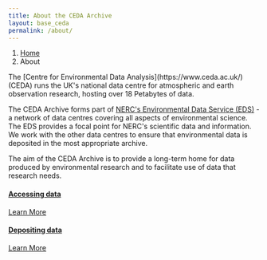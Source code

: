 ```yaml
---
title: About the CEDA Archive
layout: base_ceda
permalink: /about/
---
```


<ol class="breadcrumb">
<li class="breadcrumb-item" id="breadcrumb-menu-home">
<a href="{{site.baseurl}}/">Home</a>
</li>
<li class="breadcrumb-item" id="breadcrumb-menu-about">About
</li>

</ol>
The [Centre for Environmental Data Analysis](https://www.ceda.ac.uk/) (CEDA) runs the UK's national data centre for atmospheric and earth observation research, hosting over 18 Petabytes of data.

The CEDA Archive forms part of [NERC's Environmental Data Service (EDS)](https://eds.ukri.org/) - a network of data centres covering all aspects of environmental science. The EDS provides a focal point for NERC's scientific data and information. We work with the other data centres to ensure that environmental data is deposited in the most appropriate archive.

The aim of the CEDA Archive is to provide a long-term home for data produced by environmental research and to facilitate use of data that research needs.

<div class="card-deck">

<div class="col-4">

<div class="card text-center">
<div class="card-header">

<span class="fa-stack fa-5x">
<i class="fa fa-circle fa-stack-2x text-primary"></i>
<i class="fa fa-download fa-stack-1x fa-inverse"></i>
</span>


</div>
<div class="card-body">
<h4 class="card-title"><a class="inherit-color" href="{{site.baseurl}}/about/accessing-data/">Accessing data</a></h4>
<p class="card-text"></p>
<a href="{{site.baseurl}}/about/accessing-data/" class="btn btn-default">Learn More</a>
</div>
</div>
</div>

</div>

<div class="card-deck">

<div class="col-4">

<div class="card text-center" style="width: 18rem;">
<div class="card-header">

<span class="fa-stack fa-5x">
<i class="fa fa-circle fa-stack-2x text-primary"></i>
<i class="fa fa-upload fa-stack-1x fa-inverse"></i>
</span>


</div>
<div class="card-body">
<h4 class="card-title"><a class="inherit-color" href="{{site.baseurl}}/about/depositing-data/">Depositing data</a></h4>
<p class="card-text"></p>
<a href="{{site.baseurl}}/about/depositing-data/" class="btn btn-default">Learn More</a>
</div>
</div>

</div>

</div>
